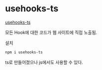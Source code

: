 # usehooks-ts

[usehooks-ts](https://usehooks-ts.com/)

모든 Hook에 대한 코드가 웹 사이트에 직접 노출됨.

설치
```bash
npm i usehooks-ts
```

ts로 만들어졌으나 js에서도 사용할 수 있다.